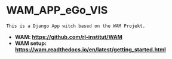 # WAM_APP_eGo_VIS
```
This is a Django App witch based on the WAM Projekt.
```
* **WAM: https://github.com/rl-institut/WAM**
* **WAM setup: https://wam.readthedocs.io/en/latest/getting_started.html**
